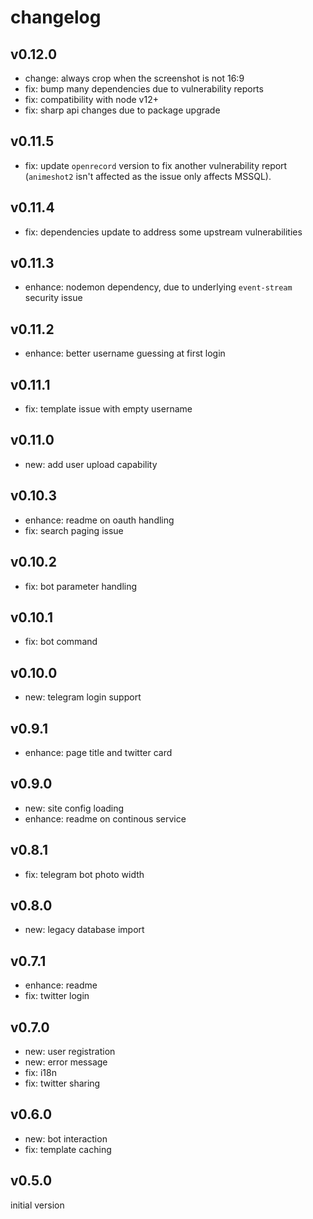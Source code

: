 
# changelog

## v0.12.0

- change: always crop when the screenshot is not 16:9
- fix: bump many dependencies due to vulnerability reports
- fix: compatibility with node v12+
- fix: sharp api changes due to package upgrade

## v0.11.5

- fix: update `openrecord` version to fix another vulnerability report (`animeshot2` isn't affected as the issue only affects MSSQL).

## v0.11.4

- fix: dependencies update to address some upstream vulnerabilities

## v0.11.3

- enhance: nodemon dependency, due to underlying `event-stream` security issue

## v0.11.2

- enhance: better username guessing at first login

## v0.11.1

- fix: template issue with empty username

## v0.11.0

- new: add user upload capability

## v0.10.3

- enhance: readme on oauth handling
- fix: search paging issue

## v0.10.2

- fix: bot parameter handling

## v0.10.1

- fix: bot command

## v0.10.0

- new: telegram login support

## v0.9.1

- enhance: page title and twitter card

## v0.9.0

- new: site config loading
- enhance: readme on continous service

## v0.8.1

- fix: telegram bot photo width

## v0.8.0

- new: legacy database import

## v0.7.1

- enhance: readme
- fix: twitter login

## v0.7.0

- new: user registration
- new: error message
- fix: i18n
- fix: twitter sharing

## v0.6.0

- new: bot interaction
- fix: template caching

## v0.5.0

initial version
